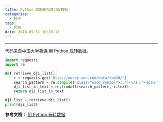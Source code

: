 ```yaml
---
title: Python 爬取道指成分股数据
categories:
  - 技术
tags:
  - 爬虫
date: 2018-05-31 16:10:12
---
```


---
代码来自中国大学慕课 [用 Python 玩转数据](https://www.icourse163.org/learn/NJU-1001571005?tid=1002097008#/learn/announce)。

```Python
import requests
import re

def retrieve_dji_list():
    r = requests.get('http://money.cnn.com/data/dow30/')
    search_pattern = re.compile('class="wsod_symbol">(.*)<\/a>.*<span.*">(.*?)<\/span>.*\n.*class="wsod_stream">(.*)<\/span>')
    dji_list_in_text = re.findall(search_pattern, r.text)
    return dji_list_in_text

dji_list = retrieve_dji_list()
print(dji_list)
```

**参考文档：**
[用 Python 玩转数据](https://www.icourse163.org/learn/NJU-1001571005?tid=1002097008#/learn/content?type=detail&id=1002858587&cid=1003258763)